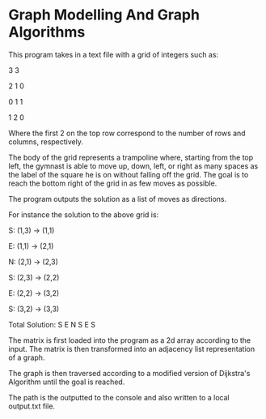 # Graph Modelling And Graph Algorithms

This program takes in a text file with a grid of integers such as:

3 3 

2 1 0

0 1 1

1 2 0


Where the first 2 on the top row correspond to the number of rows and columns, respectively.

The body of the grid represents a trampoline where, starting from the top left, the gymnast is 
able to move up, down, left, or right as many spaces as the label of the square he is on without falling off the grid.
The goal is to reach the bottom right of the grid in as few moves as possible.

The program outputs the solution as a list of moves as directions.

For instance the solution to the above grid is:

S: (1,3) -> (1,1)

E: (1,1) -> (2,1)

N: (2,1) -> (2,3)

S: (2,3) -> (2,2)

E: (2,2) -> (3,2)

S: (3,2) -> (3,3)

Total Solution: S E N S E S

The matrix is first loaded into the program as a 2d array according to the input. The matrix is then transformed into an 
adjacency list representation of a graph.

The graph is then traversed according to a modified version of Dijkstra's Algorithm until the goal is reached.

The path is the outputted to the console and also written to a local output.txt file.
